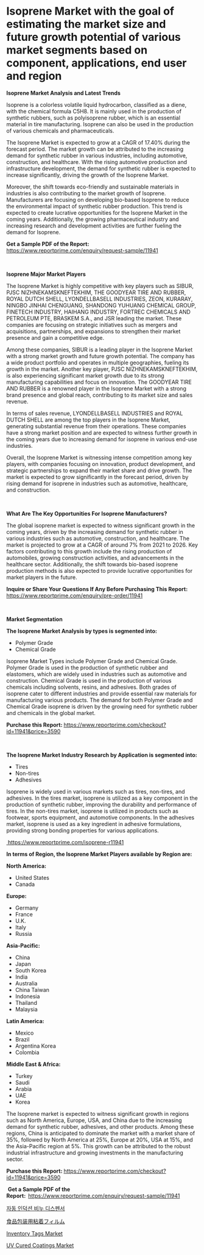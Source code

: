 <p><h1>Isoprene Market with the goal of estimating the market size and future growth potential of various market segments based on component, applications, end user and region</h1></p><p><strong>Isoprene Market Analysis and Latest Trends</strong></p>
<p><p>Isoprene is a colorless volatile liquid hydrocarbon, classified as a diene, with the chemical formula C5H8. It is mainly used in the production of synthetic rubbers, such as polyisoprene rubber, which is an essential material in tire manufacturing. Isoprene can also be used in the production of various chemicals and pharmaceuticals.</p><p>The Isoprene Market is expected to grow at a CAGR of 17.40% during the forecast period. The market growth can be attributed to the increasing demand for synthetic rubber in various industries, including automotive, construction, and healthcare. With the rising automotive production and infrastructure development, the demand for synthetic rubber is expected to increase significantly, driving the growth of the Isoprene Market.</p><p>Moreover, the shift towards eco-friendly and sustainable materials in industries is also contributing to the market growth of Isoprene. Manufacturers are focusing on developing bio-based Isoprene to reduce the environmental impact of synthetic rubber production. This trend is expected to create lucrative opportunities for the Isoprene Market in the coming years. Additionally, the growing pharmaceutical industry and increasing research and development activities are further fueling the demand for Isoprene.</p></p>
<p><strong>Get a Sample PDF of the Report:&nbsp;</strong> <a href="https://www.reportprime.com/enquiry/request-sample/11941">https://www.reportprime.com/enquiry/request-sample/11941</a></p>
<p>&nbsp;</p>
<p><strong>Isoprene Major Market Players</strong></p>
<p><p>The Isoprene Market is highly competitive with key players such as SIBUR, PJSC NIZHNEKAMSKNEFTEKHIM, THE GOODYEAR TIRE AND RUBBER, ROYAL DUTCH SHELL, LYONDELLBASELL INDUSTRIES, ZEON, KURARAY, NINGBO JINHAI CHENGUANG, SHANDONG YUHUANG CHEMICAL GROUP, FINETECH INDUSTRY, HAIHANG INDUSTRY, FORTREC CHEMICALS AND PETROLEUM PTE, BRASKEM S.A., and JSR leading the market. These companies are focusing on strategic initiatives such as mergers and acquisitions, partnerships, and expansions to strengthen their market presence and gain a competitive edge.</p><p>Among these companies, SIBUR is a leading player in the Isoprene Market with a strong market growth and future growth potential. The company has a wide product portfolio and operates in multiple geographies, fueling its growth in the market. Another key player, PJSC NIZHNEKAMSKNEFTEKHIM, is also experiencing significant market growth due to its strong manufacturing capabilities and focus on innovation. The GOODYEAR TIRE AND RUBBER is a renowned player in the Isoprene Market with a strong brand presence and global reach, contributing to its market size and sales revenue.</p><p>In terms of sales revenue, LYONDELLBASELL INDUSTRIES and ROYAL DUTCH SHELL are among the top players in the Isoprene Market, generating substantial revenue from their operations. These companies have a strong market position and are expected to witness further growth in the coming years due to increasing demand for isoprene in various end-use industries.</p><p>Overall, the Isoprene Market is witnessing intense competition among key players, with companies focusing on innovation, product development, and strategic partnerships to expand their market share and drive growth. The market is expected to grow significantly in the forecast period, driven by rising demand for isoprene in industries such as automotive, healthcare, and construction.</p></p>
<p>&nbsp;</p>
<p><strong>What Are The Key Opportunities For Isoprene Manufacturers?</strong></p>
<p><p>The global isoprene market is expected to witness significant growth in the coming years, driven by the increasing demand for synthetic rubber in various industries such as automotive, construction, and healthcare. The market is projected to grow at a CAGR of around 7% from 2021 to 2026. Key factors contributing to this growth include the rising production of automobiles, growing construction activities, and advancements in the healthcare sector. Additionally, the shift towards bio-based isoprene production methods is also expected to provide lucrative opportunities for market players in the future.</p></p>
<p><strong>Inquire or Share Your Questions If Any Before Purchasing This Report:</strong> <a href="https://www.reportprime.com/enquiry/pre-order/11941">https://www.reportprime.com/enquiry/pre-order/11941</a></p>
<p>&nbsp;</p>
<p><strong>Market Segmentation</strong></p>
<p><strong>The Isoprene Market Analysis by types is segmented into:</strong></p>
<p><ul><li>Polymer Grade</li><li>Chemical Grade</li></ul></p>
<p><p>Isoprene Market Types include Polymer Grade and Chemical Grade. Polymer Grade is used in the production of synthetic rubber and elastomers, which are widely used in industries such as automotive and construction. Chemical Grade is used in the production of various chemicals including solvents, resins, and adhesives. Both grades of isoprene cater to different industries and provide essential raw materials for manufacturing various products. The demand for both Polymer Grade and Chemical Grade isoprene is driven by the growing need for synthetic rubber and chemicals in the global market.</p></p>
<p><strong>Purchase this Report:&nbsp;</strong><a href="https://www.reportprime.com/checkout?id=11941&price=3590">https://www.reportprime.com/checkout?id=11941&price=3590</a></p>
<p>&nbsp;</p>
<p><strong>The Isoprene Market Industry Research by Application is segmented into:</strong></p>
<p><ul><li>Tires</li><li>Non-tires</li><li>Adhesives</li></ul></p>
<p><p>Isoprene is widely used in various markets such as tires, non-tires, and adhesives. In the tires market, isoprene is utilized as a key component in the production of synthetic rubber, improving the durability and performance of tires. In the non-tires market, isoprene is utilized in products such as footwear, sports equipment, and automotive components. In the adhesives market, isoprene is used as a key ingredient in adhesive formulations, providing strong bonding properties for various applications.</p></p>
<p><a href="https://www.reportprime.com/isoprene-r11941">&nbsp;https://www.reportprime.com/isoprene-r11941</a></p>
<p><strong>In terms of Region, the Isoprene Market Players available by Region are:</strong></p>
<p>
    <p> <strong> North America: </strong>
        <ul>
            <li>United States</li>
            <li>Canada</li>
        </ul>
        </p> 
    <p> <strong> Europe: </strong>
        <ul>
            <li>Germany</li>
            <li>France</li>
            <li>U.K.</li>
            <li>Italy</li>
            <li>Russia</li>
        </ul>
        </p> 
    <p> <strong> Asia-Pacific: </strong>
        <ul>
            <li>China</li>
            <li>Japan</li>
            <li>South Korea</li>
            <li>India</li>
            <li>Australia</li>
            <li>China Taiwan</li>
            <li>Indonesia</li>
            <li>Thailand</li>
            <li>Malaysia</li>
        </ul>
        </p> 
    <p> <strong> Latin America: </strong>
        <ul>
            <li>Mexico</li>
            <li>Brazil</li>
            <li>Argentina Korea</li>
            <li>Colombia</li>
        </ul>
        </p> 
    <p> <strong> Middle East & Africa: </strong>
        <ul>
            <li>Turkey</li>
            <li>Saudi</li>
            <li>Arabia</li>
            <li>UAE</li>
            <li>Korea</li>
        </ul>
    </p>
    </p>
<p><p>The Isoprene market is expected to witness significant growth in regions such as North America, Europe, USA, and China due to the increasing demand for synthetic rubber, adhesives, and other products. Among these regions, China is anticipated to dominate the market with a market share of 35%, followed by North America at 25%, Europe at 20%, USA at 15%, and the Asia-Pacific region at 5%. This growth can be attributed to the robust industrial infrastructure and growing investments in the manufacturing sector.</p></p>
<p><strong>Purchase this Report: </strong><a href="https://www.reportprime.com/checkout?id=11941&price=3590">https://www.reportprime.com/checkout?id=11941&price=3590</a></p>
<p>&nbsp;<strong>Get a Sample PDF of the Report:&nbsp;&nbsp;</strong><a href="https://www.reportprime.com/enquiry/request-sample/11941">https://www.reportprime.com/enquiry/request-sample/11941</a></p>
<p><strong></strong></p>
<p><p><a href="https://github.com/KoleLedner/Market-Research-Report-List-1/blob/main/758634967214.md">자동 인덕션 비누 디스펜서</a></p><p><a href="https://github.com/WhitneyMurphy1982/Market-Research-Report-List-1/blob/main/363073569667.md">食品包装用粘着フィルム</a></p><p><a href="https://github.com/peachesmcdowel1/Market-Research-Report-List-2/blob/main/inventory-tags-market.md">Inventory Tags Market</a></p><p><a href="https://github.com/redneck06/Market-Research-Report-List-3/blob/main/uv-cured-coatings-market.md">UV Cured Coatings Market</a></p></p>
